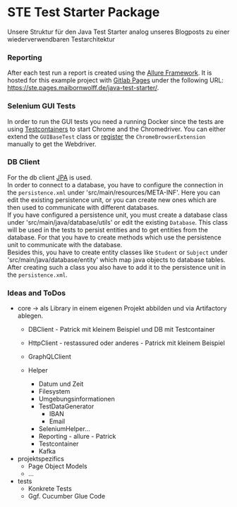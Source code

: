# STE Test Starter Package

Unsere Struktur für den Java Test Starter analog unseres Blogposts zu einer wiederverwendbaren Testarchitektur

### Reporting

After each test run a report is created using the [Allure Framework](https://docs.qameta.io/allure/). It is hosted for
this example project with [Gitlab Pages](https://docs.gitlab.com/ee/user/project/pages/) under the following
URL: https://ste.pages.maibornwolff.de/java-test-starter/.

### Selenium GUI Tests

In order to run the GUI tests you need a running Docker since the tests are
using [Testcontainers](https://www.testcontainers.org/modules/webdriver_containers/) to start Chrome and the
Chromedriver. You can either extend the `GUIBaseTest` class
or [register](https://junit.org/junit5/docs/current/user-guide/#extensions-registration-programmatic)
the `ChromeBrowserExtension` manually to get the Webdriver.

### DB Client

For the db client [JPA](https://docs.spring.io/spring-data/jpa/docs/current/reference/html/#reference) is used.\
In order to connect to a database, you have to configure the connection in the `persistence.xml` under
'src/main/resources/META-INF'.
Here you can edit the existing persistence unit, or you can create new ones which are then used to communicate with 
different databases.\
If you have configured a persistence unit, you must create a database class under 'src/main/java/database/utils' or edit 
the existing `Database`. This class will be used in the tests to persist entities and to get entities from the database.
For that you have to create methods which use the persistence unit to communicate with the database.\
Besides this, you have to create entity classes like `Student` or `Subject` under 'src/main/java/database/entity' which 
map java objects to database tables. After creating such a class you also have to add it to the persistence unit
in the `persistence.xml`.


### Ideas and ToDos

* core -> als Library in einem eigenen Projekt abbilden und via Artifactory ablegen.
	* DBClient - Patrick mit kleinem Beispiel und DB mit Testcontainer

	* HttpClient - restassured oder anderes - Patrick mit kleinem Beispiel
	* GraphQLClient
	* Helper
		* Datum und Zeit
		* Filesystem
		* Umgebungsinformationen
		* TestDataGenerator
			* IBAN
			* Email
        * SeleniumHelper…
		* Reporting - allure - Patrick
		* Testcontainer
		* Kafka
* projektspezifics
    * Page Object Models
    * …
* tests
    * Konkrete Tests
    * Ggf. Cucumber Glue Code
